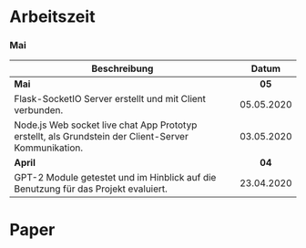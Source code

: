 # Arbeitszeit

### Mai

| Beschreibung                                                                                                                                                                     |  Datum   | 
| -------------------------------------------------------------------------------------------------------------------------------------------------------------------------------- | :------: | 
| **Mai**| **05** |
| Flask-SocketIO Server erstellt und mit Client verbunden. | 05.05.2020 |
| Node.js Web socket live chat App Prototyp erstellt, als Grundstein der Client-Server Kommunikation. |03.05.2020|
| **April**| **04** |
| GPT-2 Module getestet und im Hinblick auf die Benutzung für das Projekt evaluiert. | 23.04.2020 | 


# Paper
